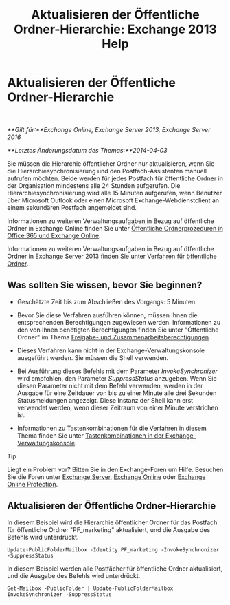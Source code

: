 ﻿---
title: 'Aktualisieren der Öffentliche Ordner-Hierarchie: Exchange 2013 Help'
TOCTitle: Aktualisieren der Öffentliche Ordner-Hierarchie
ms:assetid: a7b2fb51-0207-4d7d-938d-466ae110bb90
ms:mtpsurl: https://technet.microsoft.com/de-de/library/JJ945055(v=EXCHG.150)
ms:contentKeyID: 52062793
ms.date: 04/24/2018
mtps_version: v=EXCHG.150
ms.translationtype: HT
---

# Aktualisieren der Öffentliche Ordner-Hierarchie

 

_**Gilt für:**Exchange Online, Exchange Server 2013, Exchange Server 2016_

_**Letztes Änderungsdatum des Themas:**2014-04-03_

Sie müssen die Hierarchie öffentlicher Ordner nur aktualisieren, wenn Sie die Hierarchiesynchronisierung und den Postfach-Assistenten manuell aufrufen möchten. Beide werden für jedes Postfach für öffentliche Ordner in der Organisation mindestens alle 24 Stunden aufgerufen. Die Hierarchiesynchronisierung wird alle 15 Minuten aufgerufen, wenn Benutzer über Microsoft Outlook oder einen Microsoft Exchange-Webdienstclient an einem sekundären Postfach angemeldet sind.

Informationen zu weiteren Verwaltungsaufgaben in Bezug auf öffentliche Ordner in Exchange Online finden Sie unter [Öffentliche Ordnerprozeduren in Office 365 und Exchange Online](https://technet.microsoft.com/de-de/library/jj966272\(v=exchg.150\)).

Informationen zu weiteren Verwaltungsaufgaben in Bezug auf öffentliche Ordner in Exchange Server 2013 finden Sie unter [Verfahren für öffentliche Ordner](public-folder-procedures-exchange-2013-help.md).

## Was sollten Sie wissen, bevor Sie beginnen?

  - Geschätzte Zeit bis zum Abschließen des Vorgangs: 5 Minuten

  - Bevor Sie diese Verfahren ausführen können, müssen Ihnen die entsprechenden Berechtigungen zugewiesen werden. Informationen zu den von Ihnen benötigten Berechtigungen finden Sie unter "Öffentliche Ordner" im Thema [Freigabe- und Zusammenarbeitsberechtigungen](sharing-and-collaboration-permissions-exchange-2013-help.md).

  - Dieses Verfahren kann nicht in der Exchange-Verwaltungskonsole ausgeführt werden. Sie müssen die Shell verwenden.

  - Bei Ausführung dieses Befehls mit dem Parameter *InvokeSynchronizer* wird empfohlen, den Parameter *SuppressStatus* anzugeben. Wenn Sie diesen Parameter nicht mit dem Befehl verwenden, werden in der Ausgabe für eine Zeitdauer von bis zu einer Minute alle drei Sekunden Statusmeldungen angezeigt. Diese Instanz der Shell kann erst verwendet werden, wenn dieser Zeitraum von einer Minute verstrichen ist.

  - Informationen zu Tastenkombinationen für die Verfahren in diesem Thema finden Sie unter [Tastenkombinationen in der Exchange-Verwaltungskonsole](keyboard-shortcuts-in-the-exchange-admin-center-exchange-online-protection-help.md).


> [!TIP]
> Liegt ein Problem vor? Bitten Sie in den Exchange-Foren um Hilfe. Besuchen Sie die Foren unter <A href="https://go.microsoft.com/fwlink/p/?linkid=60612">Exchange Server</A>, <A href="https://go.microsoft.com/fwlink/p/?linkid=267542">Exchange Online</A> oder <A href="https://go.microsoft.com/fwlink/p/?linkid=285351">Exchange Online Protection</A>.



## Aktualisieren der Öffentliche Ordner-Hierarchie

In diesem Beispiel wird die Hierarchie öffentlicher Ordner für das Postfach für öffentliche Ordner "PF\_marketing" aktualisiert, und die Ausgabe des Befehls wird unterdrückt.

    Update-PublicFolderMailbox -Identity PF_marketing -InvokeSynchronizer -SuppressStatus

In diesem Beispiel werden alle Postfächer für öffentliche Ordner aktualisiert, und die Ausgabe des Befehls wird unterdrückt.

    Get-Mailbox -PublicFolder | Update-PublicFolderMailbox InvokeSynchronizer -SuppressStatus


